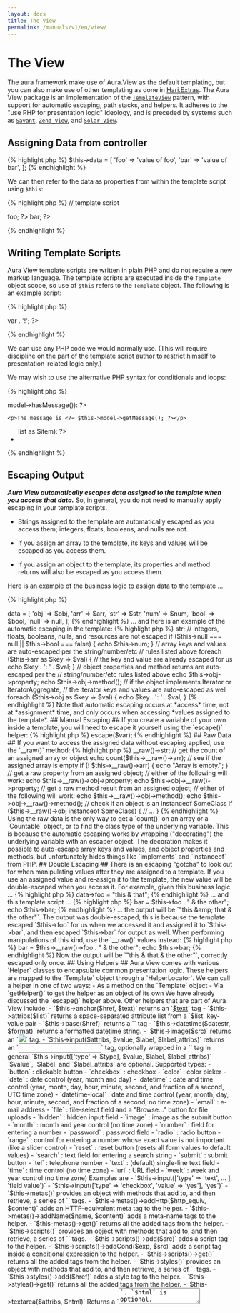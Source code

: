 ```yaml
---
layout: docs
title: The View
permalink: /manuals/v1/en/view/
---
```


# The View #

The aura framework make use of Aura.View as the default templating, 
but you can also make use of other templating as done in 
[Hari.Extras](https://github.com/harikt/Hari.Extras).
The Aura View package is an implementation of the
[`TemplateView`](http://martinfowler.com/eaaCatalog/templateView.html) pattern,
with support for automatic escaping, path stacks, and helpers. It adheres to
the "use PHP for presentation logic" ideology, and is preceded by systems such
as [`Savant`](http://phpsavant.com),
[`Zend_View`](http://framework.zend.com/manual/en/zend.view.html), and
[`Solar_View`](http://solarphp.com/class/Solar_View).

## Assigning Data from controller ##

{% highlight php %}
$this->data = [
    'foo' => 'value of foo',
    'bar' => 'value of bar',
];
{% endhighlight %}

We can then refer to the data as properties from within the template script
using `$this`:

{% highlight php %}
// template script
<?= $this->foo; ?>
<?= $this->bar; ?>
{% endhighlight %}

## Writing Template Scripts ##

Aura View template scripts are written in plain PHP and do not require a new
markup language. The template scripts are executed inside the `Template`
object scope, so use of `$this` refers to the `Template` object. The following
is an example script:

{% highlight php %}
<html>
<head>
    <title><?= $this->title; ?></title>
</head>
<body>
    <p><?= "Hello " . $this->var . '!'; ?></p>
</body>
</html>
{% endhighlight %}

We can use any PHP code we would normally use. (This will require discipline
on the part of the template script author to restrict himself to
presentation-related logic only.)

We may wish to use the alternative PHP syntax for conditionals and loops:

{% highlight php %}
<?php if ($this->model->hasMessage()): ?>
    <p>The message is <?= $this->model->getMessage(); ?></p>
<?php endif; ?>

<ul>
<?php foreach ($this->list as $item): ?>
    <li><?= $item; ?></li>
<?php endforeach; ?>
</ul>
{% endhighlight %}

## Escaping Output ##

***Aura View automatically escapes data assigned to the template when you
access that data.*** So, in general, you do not need to manually apply escaping
in your template scripts.

- Strings assigned to the template are automatically escaped as you access
  them; integers, floats, booleans, and nulls are not.

- If you assign an array to the template, its keys and values will be escaped
  as you access them.

- If you assign an object to the template, its properties and method returns
  will also be escaped as you access them.

Here is an example of the business logic to assign data to the template ...

{% highlight php %}
<?php
/**
 * @var object $obj An object with properties and methods.
 * @var array $arr An associative array.
 * @var string $str A string.
 * @var int|float $num An actual number (not a string representation).
 * @var bool $bool A boolean.
 * @var null $null A null value.
 */
$this->data = [
    'obj'  => $obj,
    'arr'  => $arr,
    'str'  => $str,
    'num'  => $num,
    'bool' => $bool,
    'null' => null,
];
{% endhighlight %}

... and here is an example of the automatic escaping in the template:

{% highlight php %}
<?php
// strings are auto-escaped whenever you access them
echo $this->str;

// integers, floats, booleans, nulls, and resources are not escaped
if ($this->null === null || $this->bool === false) {
    echo $this->num;
}

// array keys and values are auto-escaped per the string/number/etc
// rules listed above
foreach ($this->arr as $key => $val) {
    // the key and value are already escaped for us
    echo $key . ': ' . $val;
}

// object properties and method returns are auto-escaped per the 
// string/number/etc rules listed above
echo $this->obj->property;
echo $this->obj->method();

// if the object implements Iterator or IteratorAggregate,
// the iterator keys and values are auto-escaped as well
foreach ($this->obj as $key => $val) {
    echo $key . ': ' . $val;
}
{% endhighlight %}

Note that automatic escaping occurs at *access* time, not at *assignment*
time, and only occurs when accessing *values assigned to the template*.

## Manual Escaping ##

If you create a variable of your own inside a template, you will need to
escape it yourself using the `escape()` helper:

{% highlight php %}
<?php
$var = "this & that";
echo $this->escape($var);
{% endhighlight %}

## Raw Data ##

If you want to access the assigned data without escaping applied, use the
`__raw()` method:

{% highlight php %}
<?php
// get the raw assigned string
echo $this->__raw()->str;

// get the count of an assigned array or object
echo count($this->__raw()->arr);

// see if the assigned array is empty
if (! $this->__raw()->arr) {
    echo "Array is empty.";
}

// get a raw property from an assigned object;
// either of the following will work:
echo $this->__raw()->obj->property;
echo $this->obj->__raw()->property;

// get a raw method result from an assigned object;
// either of the following will work:
echo $this->__raw()->obj->method();
echo $this->obj->__raw()->method();

// check if an object is an instanceof SomeClass
if ($this->__raw()->obj instanceof SomeClass) {
    // ...
}
{% endhighlight %}
    
Using the raw data is the only way to get a `count()` on an array or a
`Countable` object, or to find the class type of the underlying variable. This
is because the automatic escaping works by wrapping ("decorating") the
underlying variable with an escaper object. The decoration makes it possible
to auto-escape array keys and values, and object properties and methods, but
unfortunately hides things like `implements` and `instanceof` from PHP.

## Double Escaping ##

There is an escaping "gotcha" to look out for when manipulating values after
they are assigned to a template. If you use an assigned value and re-assign
it to the template, the new value will be double-escaped when you access it.

For example, given this business logic ...

{% highlight php %}
<?php
// business logic
$this->data->foo = "this & that";
{% endhighlight %}
    
... and this template script ...

   
{% highlight php %}
<?php
// template script
$this->bar = $this->foo . " & the other";
echo $this->bar;
{% endhighlight %}

... the output will be `"this &amp;amp; that &amp; the other"`. The output was
double-escaped; this is because the template escaped `$this->foo` for us when
we accessed it and assigned it to `$this->bar`, and then escaped `$this->bar`
for output as well.

When performing manipulations of this kind, use the `__raw()` values instead:

{% highlight php %}
<?php
// template script
$this->bar = $this->__raw()->foo . " & the other";
echo $this->bar;
{% endhighlight %}

Now the output will be `"this &amp; that &amp; the other"`, correctly escaped
only once.

## Using Helpers ##

Aura View comes with various `Helper` classes to encapsulate common
presentation logic. These helpers are mapped to the `Template` object through
a `HelperLocator`. We can call a helper in one of two ways:

- As a method on the `Template` object

- Via `getHelper()` to get the helper as an object of its own

We have already discussed the `escape()` helper above. Other helpers that are
part of Aura View include:

- `$this->anchor($href, $text)` returns an `<a href="$href">$text</a>` tag

- `$this->attribs($list)` returns a space-separated attribute list from a
  `$list` key-value pair

- `$this->base($href)` returns a `<base href="$href" />` tag

- `$this->datetime($datestr, $format)` returns a formatted datetime string.

- `$this->image($src)` returns an `<img src="$src" />` tag.

- `$this->input($attribs, $value, $label, $label_attribs)` 
returns an `<input>` tag, optionally wrapped in a `<label>` tag
    
    In general `$this->input(['type' => $type], $value, $label, $label_attribs)` 
    
    `$value`, `$label` and `$label_attribs` are optional.
    
    Supported types:
    
    - `button` : clickable button
    - `checkbox` : checkbox
    - `color` : color picker
    - `date` : date control (year, month and day)
    - `datetime` : date and time control (year, month, day, hour, 
    minute, second, and fraction of a second, UTC time zone)
    - `datetime-local` : date and time control (year, month, day, 
    hour, minute, second, and fraction of a second, no time zone)
    - `email` : e-mail address
    - `file` : file-select field and a "Browse..." button for file uploads
    - `hidden` : hidden input field
    - `image` : image as the submit button
    - `month` : month and year control (no time zone)
    - `number` : field for entering a number
    - `password` : password field
    - `radio` : radio button
    - `range` : control for entering a number whose exact value is not 
    important (like a slider control)
    - `reset` : reset button (resets all form values to default values)
    - `search` : text field for entering a search string
    - `submit` : submit button
    - `tel` : telephone number
    - `text` : (default) single-line text field
    - `time` : time control (no time zone)
    - `url` : URL field
    - `week` : week and year control (no time zone)
    
    Examples are 
    
    - `$this->input(['type' => 'text', ... ], 'field value')`
    
    - `$this->input(['type' => 'checkbox', 'value' => 'yes'], 'yes')`


- `$this->metas()` provides an object with methods that add to, and then
  retrieve, a series of `<meta ... />` tags.

    - `$this->metas()->addHttp($http_equiv, $content)` adds an HTTP-equivalent
      meta tag to the helper.
    
    - `$this->metas()->addName($name, $content)` adds a meta-name tags to the
      helper.
    
    - `$this-metas()->get()` returns all the added tags from the helper.


- `$this->scripts()` provides an object with methods that add to, and then
  retrieve, a series of `<script ... ></script>` tags.

    - `$this->scripts()->add($src)` adds a script tag to the helper.
    
    - `$this->scripts()->addCond($exp, $src)` adds a script tag inside a
      conditional expression to the helper.
    
    - `$this->scripts()->get()` returns all the added tags from the helper.
    

- `$this->styles()` provides an object with methods that add to, and then
  retrieve, a series of `<link rel="stylesheet" ... />` tags.

    - `$this->styles()->add($href)` adds a style tag to the helper.
    
    - `$this->styles()->get()` returns all the added tags from the helper.


- `$this->textarea($attribs, $html)` Returns a `<textarea>`. `$html` is optional.

- `$this->title()` provides an object with methods that manipulate the
  `<title>...</title>` tag.

    - `$this->title()->set($title)` sets the title value.
    
    - `$this->title()->append($suffix)` adds on to the end of title value.
    
    - `$this->title()->prepend($prefix)` adds on to the beginning of the title
      value.
    
    - `$this->title()->get()` returns the title tag and value.


## Template Composition ##

It often makes sense to split one template up into multiple pieces. This
allows us to keep logical separations between different pieces of content. We
might have a header section, a navigation section, a sidebar, and so on.

We can use the `$this->find()` method in a template script to find a template,
and then `include` it wherever we like. For example:

{% highlight php %}
<html>
<head>
    <?php include $this->find('head'); ?>
</head>
<body>
    <?php include $this->find('branding'); ?>
    <?php include $this->find('navigation'); ?>
    <p>Hello, <?= $this->var; ?>!</p>
    <?php include $this->find('foot'); ?>
</body>
</html>
{% endhighlight %}

Templates that we `include` in this way will share the scope of the template
they are included from.


## Template Partials ##

Template partials are a scope-separated way of splitting up templates. In
doing so, we can pass an array of variables to be used in the partial
template; they will be available under `$this` **in place of** the parent
template variables. For example, given the following partial template ...

{% highlight php %}
<?php
// partial template named '_item.php'.
echo "    <li>{$this->item}</li>" . PHP_EOL;
{% endhighlight %}

... we can use it from within another template as a partial:

{% highlight php %}
<?php
// main template. assume $this->list is an array of items.
foreach ($this->list as $item) {
    $template_name = '_item';
    $template_vars = ['item' => $item];
    echo $this->partial($template_name, $template_vars);
}
{% endhighlight %}

That will run the `$template_name` template script in a separate scope, and
the `$template_vars` array will be available as `$this` properties within that
separate scope.

> N.b.: We can also `fetch()` other templates from within a template;
> template scripts that are fetched in this way will *not* share the scope
> of the template they are called from (although `$this` will still be
> available).


## Writing Helpers ##

There are two steps to adding new helpers:

1. Write a helper class

2. Add that class as a service in the `HelperLocator`

Writing a helper class is straightforward: extend `AbstractHelper` with an
`__invoke()` method. The following helper, for example, applies ROT-13 to a
string.

{% highlight php %}
<?php
namespace Vendor\Package\View\Helper;

use Aura\View\Helper\AbstractHelper;

class Obfuscate extends AbstractHelper
{
    public function __invoke($string)
    {
        return str_rot13($input);
    }
}
{% endhighlight %}

Now that we have a helper class, you can add it as a service in the
`HelperLocator` like so:

{% highlight php %}
<?php
// business logic
$di->params['Aura\View\HelperLocator']['registry']['obfuscate'] = function () use ($di) {
    return $di->newInstance('Vendor\Package\View\Helper\Obfuscate');
};
{% endhighlight %}
    
The service name in the `HelperLocator` doubles as a method name on the
`Template` object. This means we can call the helper via `$this->obfuscate()`:

{% highlight php %}
<?php
// template script
echo $this->obfuscate('plain text');
{% endhighlight %}

Note that we can use any method name for the helper, although it is generally
useful to name the service for the helper class.

Please examine the classes in `Aura\View\Helper` for more complex and powerful
examples.
